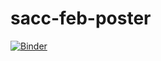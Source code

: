 # sacc-feb-poster

[![Binder](https://mybinder.org/badge_logo.svg)](https://mybinder.org/v2/gh/gabriel-laude/sacc-feb-poster.git/HEAD)

